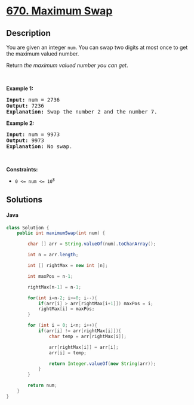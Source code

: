 # [670. Maximum Swap](https://leetcode.com/problems/maximum-swap)

## Description

<!-- description:start -->

<p>You are given an integer <code>num</code>. You can swap two digits at most once to get the maximum valued number.</p>

<p>Return <em>the maximum valued number you can get</em>.</p>

<p>&nbsp;</p>
<p><strong class="example">Example 1:</strong></p>

<pre>
<strong>Input:</strong> num = 2736
<strong>Output:</strong> 7236
<strong>Explanation:</strong> Swap the number 2 and the number 7.
</pre>

<p><strong class="example">Example 2:</strong></p>

<pre>
<strong>Input:</strong> num = 9973
<strong>Output:</strong> 9973
<strong>Explanation:</strong> No swap.
</pre>

<p>&nbsp;</p>
<p><strong>Constraints:</strong></p>

<ul>
	<li><code>0 &lt;= num &lt;= 10<sup>8</sup></code></li>
</ul>

<!-- description:end -->

## Solutions

#### Java

```java
class Solution {
    public int maximumSwap(int num) {

        char [] arr = String.valueOf(num).toCharArray();

        int n = arr.length;

        int [] rightMax = new int [n];

        int maxPos = n-1;

        rightMax[n-1] = n-1;

        for(int i=n-2; i>=0; i--){
            if(arr[i] > arr[rightMax[i+1]]) maxPos = i;
            rightMax[i] = maxPos;
        }

        for (int i = 0; i<n; i++){
            if(arr[i] != arr[rightMax[i]]){
                char temp = arr[rightMax[i]];

                arr[rightMax[i]] = arr[i];
                arr[i] = temp;

                return Integer.valueOf(new String(arr));
            }
        }

        return num;
    }
}
```
